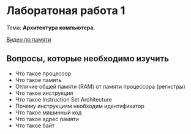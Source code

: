 # Лаборатоная работа 1

Тема: **Архитектура компьютера**.

[Видео по памяти](https://www.youtube.com/watch?v=Bmae710korE&list=PL4sUOB8DjVlWUcSaCu0xPcK7rYeRwGpl7&index=3)

## Вопросы, которые необходимо изучить

- Что такое процессор
- Что такое память
- Отличие общей памяти (RAM) от памяти процессора (регистры)
- Что такое инструкция
- Что такое Instruction Set Architecture
- Почему инструкциям необходим идентификатор
- Что такое машинный код
- Что такое адрес памяти
- Что такое байт
